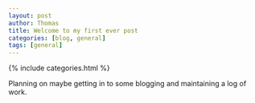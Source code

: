 ```yaml
---
layout: post
author: Thomas
title: Welcome to my first ever post
categories: [blog, general]
tags: [general]
---
```


{% include categories.html %}

Planning on maybe getting in to some blogging and maintaining a log of work.